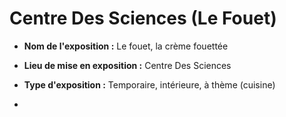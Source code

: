 # Centre Des Sciences (Le Fouet)

- **Nom de l'exposition :** Le fouet, la crème fouettée

- **Lieu de mise en exposition :** Centre Des Sciences

- **Type d'exposition :** Temporaire, intérieure, à thème (cuisine)

- 
